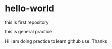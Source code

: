 # hello-world
this is first repository

this is general practice

Hi i am doing practice to learn github use. 
Thanks
